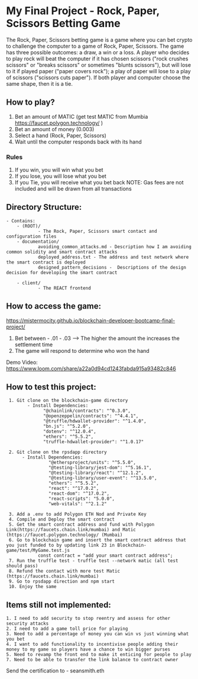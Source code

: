 # My Final Project - Rock, Paper, Scissors Betting Game
The Rock, Paper, Scissors betting game is a game where you can bet crypto to challenge the computer to a game of Rock, Paper, Scissors. The game has three possible outcomes: a draw, a win or a loss. A player who decides to play rock will beat the computer if it has chosen scissors ("rock crushes scissors" or "breaks scissors" or sometimes "blunts scissors"), but will lose to it if played paper ("paper covers rock"); a play of paper will lose to a play of scissors ("scissors cuts paper"). If both player and computer choose the same shape, then it is a tie.  

## How to play?
1. Bet an amount of MATIC (get test MATIC from Mumbia https://faucet.polygon.technology/ )
2. Bet an amount of money (0.003)
3. Select a hand (Rock, Paper, Scissors)
4. Wait until the computer responds back with its hand


### Rules 
 1. If you win, you will win what you bet
 2. If you lose, you will lose what you bet
 3. If you Tie, you will receive what you bet back 
  NOTE: Gas fees are not included and will be drawn from all transactions

## Directory Structure:
    - Contains:
        - (ROOT)/
                - The Rock, Paper, Scissors smart contact and configuration files
        - documentation/
                avoiding_common_attacks.md - Description how I am avoiding common solidity and smart contract attacks
                deployed_address.txt - The address and test network where the smart contract is deployed
                designed_pattern_decisions -  Descriptions of the design decision for developing the smart contract         
        
        - client/
                - The REACT frontend
                
 ## How to access the game:
 https://mistermocity.github.io/blockchain-developer-bootcamp-final-project/

1. Bet between -  .01 - .03 --> The higher the amount the increases the settlement time
2. The game will respond to determine who won the hand 

Demo Video: https://www.loom.com/share/a22a0d94cd1243fabda915a93482c846
 


## How to test this project: 
     1. Git clone on the blockchain-game directory
            - Install Dependencies:
                  "@chainlink/contracts": "^0.3.0",
                  "@openzeppelin/contracts": "^4.4.1",
                  "@truffle/hdwallet-provider": "^1.4.0",
                  "bn.js": "^5.2.0",
                  "dotenv": "^12.0.4",
                  "ethers": "^5.5.2",
                  "truffle-hdwallet-provider": "^1.0.17"
                
     2. Git clone on the rpsdapp directory
          - Install Dependencies:
                    "@ethersproject/units": "^5.5.0",
                    "@testing-library/jest-dom": "^5.16.1",
                    "@testing-library/react": "^12.1.2",
                    "@testing-library/user-event": "^13.5.0",
                    "ethers": "^5.5.2",
                    "react": "^17.0.2",
                    "react-dom": "^17.0.2",
                    "react-scripts": "5.0.0",
                    "web-vitals": "^2.1.2"
                    
     3. Add a .env to add Polygon ETH Nod and Private Key 
     4. Compile and Deploy the smart contract
     5. Get the smart contract address and fund with Polygon Link(https://faucets.chain.link/mumbai) and Matic (https://faucet.polygon.technology/ (Mumbai)
     6. Go to blockchain game and insert the smart contract address that you just funded to by updating link 23 in Blockchain-game/test/MyGame.test.js
                const contract = "add your smart contract address";
     7. Run the truffle test - truffle test --network matic (all test should pass)
     8. Refund the contact with more test Matic (https://faucets.chain.link/mumbai)
     9. Go to rpsdapp direction and npm start
     10. Enjoy the same

  
  ## Items still not implemented:
    1. I need to add security to stop reentry and assess for other security attacks
    2. I need to add a game toll price for playing
    3. Need to add a percentage of money you can win vs just winning what you bet
    4. I want to add functionality to incentivise people adding their money to my game so players have a chance to win bigger purses
    5. Need to revamp the front end to make it enticing for people to play
    7. Need to be able to transfer the link balance to contract owner


Send the certification to - seansmith.eth




